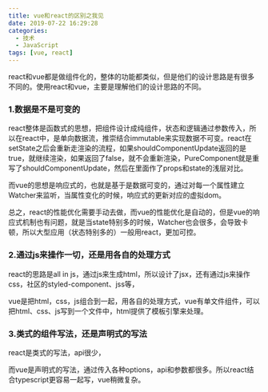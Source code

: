 ```yaml
---
title: vue和react的区别之我见
date: 2019-07-22 16:29:28
categories: 
  - 技术
  - JavaScript
tags: [vue, react]
---
```



react和vue都是做组件化的，整体的功能都类似，但是他们的设计思路是有很多不同的。使用react和vue，主要是理解他们的设计思路的不同。
<!--more-->
### 1.数据是不是可变的
react整体是函数式的思想，把组件设计成纯组件，状态和逻辑通过参数传入，所以在react中，是单向数据流，推崇结合immutable来实现数据不可变。react在setState之后会重新走渲染的流程，如果shouldComponentUpdate返回的是true，就继续渲染，如果返回了false，就不会重新渲染，PureComponent就是重写了shouldComponentUpdate，然后在里面作了props和state的浅层对比。

 而vue的思想是响应式的，也就是基于是数据可变的，通过对每一个属性建立Watcher来监听，当属性变化的时候，响应式的更新对应的虚拟dom。

 总之，react的性能优化需要手动去做，而vue的性能优化是自动的，但是vue的响应式机制也有问题，就是当state特别多的时候，Watcher也会很多，会导致卡顿，所以大型应用（状态特别多的）一般用react，更加可控。
 
### 2.通过js来操作一切，还是用各自的处理方式
react的思路是all in js，通过js来生成html，所以设计了jsx，还有通过js来操作css，社区的styled-component、jss等，

vue是把html，css，js组合到一起，用各自的处理方式，vue有单文件组件，可以把html、css、js写到一个文件中，html提供了模板引擎来处理。

### 3.类式的组件写法，还是声明式的写法

react是类式的写法，api很少，

而vue是声明式的写法，通过传入各种options，api和参数都很多。所以react结合typescript更容易一起写，vue稍微复杂。
